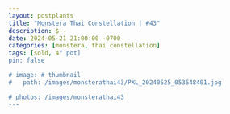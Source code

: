 ```yaml
---
layout: postplants
title: "Monstera Thai Constellation | #43"
description: $--
date: 2024-05-21 21:00:00 -0700
categories: [monstera, thai constellation]
tags: [sold, 4" pot]
pin: false

# image: # thumbnail
#   path: /images/monsterathai43/PXL_20240525_053648401.jpg

# photos: /images/monsterathai43
---
```

